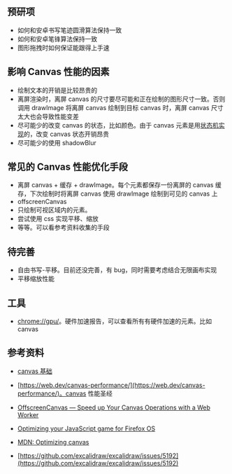 ## 预研项

- 如何和安卓书写笔迹圆滑算法保持一致
- 如何和安卓笔锋算法保持一致
- 图形拖拽时如何保证能跟得上手速

## 影响 Canvas 性能的因素

- 绘制文本的开销是比较昂贵的
- 离屏渲染时，离屏 canvas 的尺寸要尽可能和正在绘制的图形尺寸一致。否则调用 drawImage 将离屏 canvas 绘制到目标 canvas 时，离屏 canvas 尺寸太大也会导致性能变差
- 尽可能少的改变 canvas 的状态，比如颜色。由于 canvas 元素是用[状态机实现](https://web.dev/canvas-performance/#avoid-unnecessary-canvas-state-changes)的，改变 canvas 状态开销昂贵
- 尽可能少的使用 shadowBlur

## 常见的 Canvas 性能优化手段

- 离屏 canvas + 缓存 + drawImage。每个元素都保存一份离屏的 canvas 缓存，下次绘制时将离屏 canvas 使用 drawImage 绘制到可见的 canvas 上
- offscreenCanvas
- 只绘制可视区域内的元素。
- 尝试使用 css 实现平移、缩放
- 等等。可以看参考资料收集的手段

## 待完善

- 自由书写-平移。目前还没完善，有 bug，同时需要考虑结合无限画布实现
- 平移缩放性能

## 工具

- [chrome://gpu/](chrome://gpu/)。硬件加速报告，可以查看所有有硬件加速的元素。比如 canvas

## 参考资料

- [canvas 基础](http://diveintohtml5.info/canvas.html)

- [https://web.dev/canvas-performance/](https://web.dev/canvas-performance/)。canvas 性能圣经

- [OffscreenCanvas — Speed up Your Canvas Operations with a Web Worker](https://developer.chrome.com/blog/offscreen-canvas/)

- [Optimizing your JavaScript game for Firefox OS](https://hacks.mozilla.org/2013/05/optimizing-your-javascript-game-for-firefox-os/)

- [MDN: Optimizing canvas](https://developer.mozilla.org/en-US/docs/Web/API/Canvas_API/Tutorial/Optimizing_canvas)

- [https://github.com/excalidraw/excalidraw/issues/5192](https://github.com/excalidraw/excalidraw/issues/5192)
